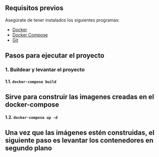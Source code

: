 ## Requisitos previos

Asegúrate de tener instalados los siguientes programas:

- [Docker](https://www.docker.com/get-started)
- [Docker Compose](https://docs.docker.com/compose/install/)
- [Git](https://git-scm.com/)

## Pasos para ejecutar el proyecto

### 1. Buildear y levantar el proyecto

#### **1.1. `docker-compose build`**

## Sirve para construir las imagenes creadas en el docker-compose

#### **1.2. `docker-compose up -d`**

## Una vez que las imágenes estén construidas, el siguiente paso es levantar los contenedores en segundo plano
